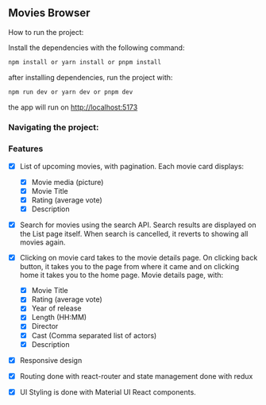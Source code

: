 ## Movies Browser

How to run the project:

Install the dependencies with the following command:

```bash
npm install or yarn install or pnpm install
```

after installing dependencies, run the project with:

```bash
npm run dev or yarn dev or pnpm dev
```
the app will run on [http://localhost:5173](http://localhost:5173)

### Navigating the project:


### Features

-   [x] List of upcoming movies, with pagination. Each movie card displays:

    -   [x] Movie media (picture)
    -   [x] Movie Title
    -   [x] Rating (average vote)
    -   [x] Description

-   [x] Search for movies using the search API. Search results are displayed on the List page itself. When search is cancelled, it reverts to showing all movies again.
-   [x] Clicking on movie card takes to the movie details page. On clicking back button, it takes you to the page from where it came and on clicking home it takes you to the home page. Movie details page, with:
    -   [x] Movie Title
    -   [x] Rating (average vote)
    -   [x] Year of release
    -   [x] Length (HH:MM)
    -   [x] Director
    -   [x] Cast (Comma separated list of actors)
    -   [x] Description
-   [x] Responsive design
-   [x] Routing done with react-router and state management done with redux
-   [x] UI Styling is done with Material UI React components.

